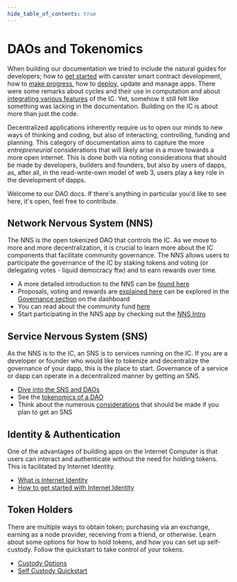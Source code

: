 ```yaml
--- 
hide_table_of_contents: true
---
```


# DAOs and Tokenomics

When building our documentation we tried to include the natural guides for developers; how to [get started](../tutorials/hello10mins.md) with canister smart contract development, how to [make progress](../developer-docs/build/), how to [deploy](../developer-docs/deploy/), update and manage apps. There were some remarks about cycles and their use in computation and about [integrating various features](../developer-docs/integrations/) of the IC. Yet, somehow it still felt like something was lacking in the documentation. Building on the IC is about more than just the code. 

Decentralized applications inherently require us to open our minds to new ways of thinking and coding, but also of interacting, controlling, funding and planning. This category of documentation aims to capture the more *entrepreneurial* considerations that will likely arise in a move towards a more open internet. This is done both via noting considerations that should be made by developers, builders and founders, but also by users of dapps, as, after all, in the read-write-own model of web 3, users play a key role in the development of dapps. 

Welcome to our DAO docs. If there's anything in particular you'd like to see here, it's open, feel free to contribute.

## Network Nervous System (NNS)
The NNS is the open tokenized DAO that controls the IC. As we move to more and more decentralization, it is crucial to learn more about the IC components that facilitate community governance. The NNS allows users to participate the governance of the IC by staking tokens and voting (or delegating votes - liquid democracy ftw) and to earn rewards over time. 
- A more detailed introduction to the NNS can be [found here](./nns/nns-intro.md)
- Proposals, voting and rewards are [explained here](./nns/nns-staking-voting-rewards.md) can be explored in the [Governance section](https://dashboard.internetcomputer.org/governance) on the dashboard
- You can read about the community fund [here](./nns/community-fund.md)
- Start participating in the NNS app by checking out the [NNS Intro](token-holders/nns-app-quickstart.md)

## Service Nervous System (SNS)
As the NNS is to the IC, an SNS is to services running on the IC. If you are a developer or founder who would like to tokenize and decentralize the governance of your dapp, this is the place to start. Governance of a service or dapp can operate in a decentralized manner by getting an SNS. 
- [Dive into the SNS and DAOs](./sns/sns-intro-tokens.md)
- See the [tokenomics of a DAO](./sns/tokenomics.md)
- Think about the numerous [considerations](./sns/predeployment-considerations.md) that should be made if you plan to get an SNS


## Identity & Authentication
One of the advantages of building apps on the Internet Computer is that users can interact and authenticate without the need for holding tokens. This is facilitated by Internet Identity. 

- [What is Internet Identity](identity-auth/what-is-ic-identity.md)
- [How to get started with Internet Identity](identity-auth/auth-how-to.md)

## Token Holders
There are multiple ways to obtain token; purchasing via an exchange, earning as a node provider, receiving from a friend, or otherwise. Learn about some options for how to hold tokens, and how you can set up self-custody. Follow the quickstart to take control of your tokens. 
- [Custody Options](token-holders/custody-options-intro.md)
- [Self Custody Quickstart](token-holders/self-custody-quickstart.md)